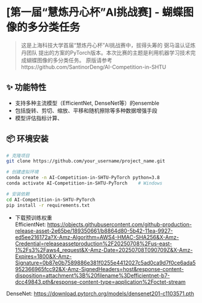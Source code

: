 # [第一届“慧炼丹心杯”AI挑战赛] - 蝴蝶图像的多分类任务
  
> 这是上海科技大学首届“慧炼丹心杯”AI挑战赛中，拔得头筹的 弼马温认证炼丹团队 提出的方案的PyTorch版本。本次比赛的主题是利用机器学习技术完成蝴蝶图像的多分类任务。
> 原版请参考https://github.com/SantinorDeng/AI-Competition-in-SHTU

## ✨ 功能特性
- 支持多种主流模型（EfficientNet, DenseNet等）的ensemble
- 包括旋转、剪切、缩放、平移和随机擦除等多种数据增强手段
- 模型评估指标计算、

## 📦 环境安装
```bash
# 克隆项目
git clone https://github.com/your_username/project_name.git

# 创建虚拟环境
conda create -n AI-Competition-in-SHTU-PyTorch python=3.8
conda activate AI-Competition-in-SHTU-PyTorch    # Windows

# 安装依赖
cd AI-Competition-in-SHTU-PyTorch
pip install -r requirements.txt
```

- 下载预训练权重  
EfficientNet: https://objects.githubusercontent.com/github-production-release-asset-2e65be/189350661/b8864d80-5b42-11ea-9927-ed5ee216172a?X-Amz-Algorithm=AWS4-HMAC-SHA256&X-Amz-Credential=releaseassetproduction%2F20250708%2Fus-east-1%2Fs3%2Faws4_request&X-Amz-Date=20250708T090709Z&X-Amz-Expires=1800&X-Amz-Signature=0b87e0b7589886e381f0255e4412027c5ad0ca9d7f0ce6ada5952366965fcc92&X-Amz-SignedHeaders=host&response-content-disposition=attachment%3B%20filename%3Defficientnet-b7-dcc49843.pth&response-content-type=application%2Foctet-stream

DenseNet: https://download.pytorch.org/models/densenet201-c1103571.pth
